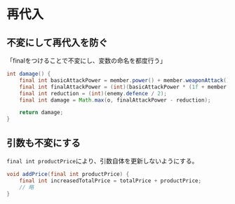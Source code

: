# 再代入

## 不変にして再代入を防ぐ

「finalをつけることで不変にし、変数の命名を都度行う」

```java
int damage() {
    final int basicAttackPower = member.power() + member.weaponAttack();
    final int finalAttackPower = (int)(basicAttackPower * (1f + member.speed() / 100f));
    final int reduction = (int)(enemy.defence / 2);
    final int damage = Math.max(o, finalAttackPower - reduction);

    return damage;
}
```

## 引数も不変にする

`final int productPrice`により、引数自体を更新しないようにする。

```java
void addPrice(final int productPrice) {
    final int increasedTotalPrice = totalPrice + productPrice;
    // 略
}
```

